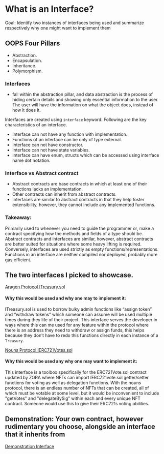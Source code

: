 # What is an Interface?
Goal: Identify two instances of interfaces being used and summarize respectively why one might want to implement them

## OOPS Four Pillars
* Abstraction.
* Encapsulation.
* Inheritance.
* Polymorphism.

### Interfaces 
- fall within the abstraction pillar, and data abstraction is the process of hiding certain details and showing only essential information to the user.  The user will have the information on what the object does, instead of how it does it.

Interfaces are created using `interface` keyword. Following are the key characteristics of an interface.
* Interface can not have any function with implementation.
* Functions of an interface can be only of type external.
* Interface can not have constructor.
* Interface can not have state variables.
* Interface can have enum, structs which can be accessed using interface name dot notation.

### Interface vs Abstract contract 
- Abstract contracts are base contracts in which at least one of their functions lacks an implementation.
- Other contracts can inherit from abstract contracts.
- Interfaces are similar to abstract contracts in that they help foster extensibility, however, they cannot include any implemented functions.

### Takeaway: 
Primarily used to whenever you need to guide the programmer or, make a contract specifying how the methods and fields of a type should be. Abstract contracts and interfaces are similar, however, abstract contracts are better suited for situations where some heavy lifting is required. Conversely, interfaces are used strictly as empty functions/representations. Functions in an interface are neither compiled nor deployed, probably more gas efficient. 

## The two interfaces I picked to showcase. 

[Aragon Protocol ITreasury.sol](https://github.com/aragon/protocol/blob/e64e2dd9ef8715ef6a2c4ee9195e0c14bf62e84c/packages/evm/contracts/treasury/ITreasury.sol)

#### Why this would be used and why one may to implement it:
ITreasury.sol is used to borrow bulky admin functions like “assign token” and “withdraw tokens” which someone can assume will be used multiple times during they life of their project. This interface serves the developer in ways where this can me used for any feature within the protocol where there is an address they need to withdraw or assign funds, this helps because they don’t have to redo this functions directly in each instance of a `Treasury`.

[Nouns Protocol IERC721Votes.sol](https://github.com/ourzora/nouns-protocol/blob/main/src/lib/interfaces/IERC721Votes.sol)

#### Why this would be used any why one may want to implement it: 

This interface is a toolbox specifically for the ERC721Vote.sol contract updated by ZORA where NFTs can import IERC721vote.sol getter/setter functions for voting as well as delegation functions. With the nouns protocol, there is an endless number of NFTs that can be created, all of which must be votable at some level, but it would be inconvenient to include "getVotes" and "delegateBySig" within each and every unique NFT contract. Someone would use this to give their ERC721s voting abilities. 

## Demonstration: Your own contract, however rudimentary you choose, alongside an interface that it inherits from

[Demonstration Interface](https://github.com/Valcoholics/Solidity-Bootcamp-Notes/blob/main/Demonstration-Interface.sol)


